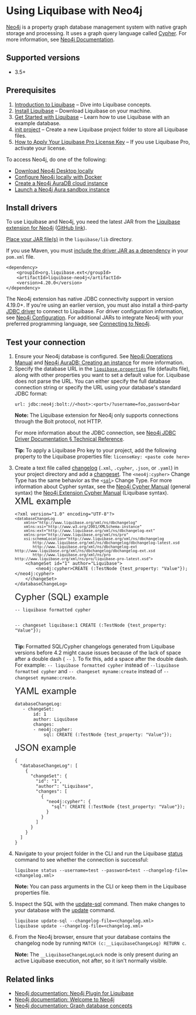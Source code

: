 <h1>Using Liquibase with Neo4j</h1>
<p><a href="https://neo4j.com/neo4j.md">Neo4j</a> is a property graph database management system with native graph storage and processing. It uses a graph query language called <a href="https://neo4j.com/docs/getting-started/current/cypher-intro/neo4j.md">Cypher</a>. For more information, see <a href="https://neo4j.com/docs/neo4j.md">Neo4j Documentation</a>.</p>
<h2>Supported versions</h2>
<ul>
    <li>3.5+</li>
</ul>
<h2>Prerequisites</h2>
<ol>
    <li value="1"><a href="https://docs.liquibase.com/concepts/introduction-to-liquibase.html" class="MCXref xref">Introduction to Liquibase</a> – Dive into Liquibase concepts.</li>
    <li value="2"><a href="https://docs.liquibase.com/start/install/home.html" class="MCXref xref">Install Liquibase</a> – Download Liquibase on your machine.</li>
    <li value="3"><a href="https://docs.liquibase.com/start/home.html" class="MCXref xref">Get Started with Liquibase</a> – Learn how to use Liquibase with an example database.</li>
    <li value="4"><a href="https://docs.liquibase.com/commands/init/project.html" class="MCXref xref">init project</a> – Create a new Liquibase project folder to store all Liquibase files.</li>
    <li value="5"><a href="https://docs.liquibase.com/workflows/liquibase-pro/how-to-apply-your-liquibase-pro-license-key.html" class="MCXref xref">How to Apply Your Liquibase Pro License Key</a> – If you use <span class="mc-variable General.LBPro variable">Liquibase Pro</span>, activate your license.</li>
</ol>
<p>To access Neo4j, do one of the following:</p>
<ul>
    <li><a href="https://neo4j.com/download/neo4j.md">Download Neo4j Desktop locally</a>
    </li>
    <li><a href="https://hub.docker.com/_/neo4j">Configure Neo4j locally with Docker</a>
    </li>
    <li><a href="https://neo4j.com/cloud/platform/aura-graph-database/neo4j.md">Create a Neo4j AuraDB&#160;cloud instance</a>
    </li>
    <li><a href="https://neo4j.com/sandbox/neo4j.md">Launch a Neo4j Aura&#160;sandbox instance</a>
    </li>
</ul>
<h2>Install drivers</h2>
<p>To use Liquibase and Neo4j, you need the latest JAR from the <a href="https://mvnrepository.com/artifact/org.liquibase.ext/liquibase-neo4j">Liquibase extension for Neo4j</a> (<a href="https://github.com/liquibase/liquibase-neo4j/releases">GitHub link</a>).</p>
<p> <a href="https://docs.liquibase.com/workflows/liquibase-community/adding-and-updating-liquibase-drivers.html">Place your JAR file(s)</a> in the <code>liquibase/lib</code> directory.</p><p>If you use Maven, you must <a href="https://docs.liquibase.com/tools-integrations/maven/maven-pom-file.html">include the driver JAR&#160;as a dependency</a> in your <code>pom.xml</code> file.</p><pre xml:space="preserve"><code class="language-text">&lt;dependency&gt;
    &lt;groupId&gt;org.liquibase.ext&lt;/groupId&gt;
    &lt;artifactId&gt;liquibase-neo4j&lt;/artifactId&gt;
    &lt;version&gt;<span class="mc-variable General.CurrentLiquibaseVersion variable">4.20.0</span>&lt;/version&gt;
&lt;/dependency&gt;</code></pre>
<p>The Neo4j extension has native JDBC connectivity support in version 4.19.0+. If you're using an earlier version, you must also install a third-party <a href="https://github.com/neo4j-contrib/neo4j-jdbc">JDBC driver</a> to connect to Liquibase. For driver configuration information, see <a href="https://github.com/liquibase/liquibase-neo4j/blob/main/docs/reference-configuration.md">Neo4j Configuration</a>. For additional JARs to integrate Neo4j with your preferred programming language, see <a href="https://neo4j.com/docs/getting-started/current/languages-guides/neo4j.md">Connecting to Neo4j</a>.</p>
<h2>Test your connection</h2>
<ol>
    <li value="1">Ensure your Neo4j database is configured. See <a href="https://neo4j.com/docs/operations-manual/current/neo4j.md">Neo4j Operations Manual</a> and <a href="https://neo4j.com/docs/aura/auradb/getting-started/create-database/neo4j.md">Neo4j AuraDB: Creating an instance</a> for more information.</li>
    <li value="2">Specify the database URL in the <code><a href="https://docs.liquibase.com/concepts/connections/creating-config-properties.html"><span class="mc-variable General.liquiPropFile variable">liquibase.properties</span></a></code> file (defaults file), along with other properties you want to set a default value for. Liquibase does not parse the URL. You can  either specify the full database connection string or specify the URL using your database's standard JDBC format: </li><pre xml:space="preserve"><code class="language-text">url: jdbc:neo4j:bolt://&lt;host&gt;:&lt;port&gt;/?username=foo,password=bar</code></pre>
    <p class="note" data-mc-autonum="&lt;b&gt;Note: &lt;/b&gt;"><span class="autonumber"><span><b>Note: </b></span></span> The Liquibase extension for Neo4j only supports connections through the Bolt protocol, not HTTP.</p>
    <p>For more information about the JDBC connection, see <a href="http://neo4j-contrib.github.io/neo4j-jdbc/neo4j.md">Neo4j JDBC Driver Documentation § Technical Reference</a>.</p>
    <p class="tip" data-mc-autonum="&lt;b&gt;Tip: &lt;/b&gt;"><span class="autonumber"><span><b>Tip: </b></span></span>To apply a <span class="mc-variable General.LBPro variable">Liquibase Pro</span> key to your project, add the following property to the Liquibase properties file: <code>licenseKey: &lt;paste code here&gt;</code></p>
</ol>
<ol start="3">
    <li value="3">Create a text file called <a href="https://docs.liquibase.com/concepts/changelogs/home.html">changelog</a> (<code>.xml</code>, <code>.cypher</code>, <code>.json</code>, or <code>.yaml</code>) in your project directory and add a <a href="https://docs.liquibase.com/concepts/changelogs/changeset.html">changeset</a>. The <code>&lt;neo4j:cypher&gt;</code>&#160;<span class="mc-variable General.changetypes variable">Change Type</span> has the same behavior as the <code>&lt;<a href="https://docs.liquibase.com/change-types/sql.html" class="MCXref xref">sql</a>&gt;</code>&#160;<span class="mc-variable General.changetypes variable">Change Type</span>. For more information about Cypher syntax, see the <a href="https://neo4j.com/docs/cypher-manual/current/introduction/neo4j.md">Neo4j Cypher Manual</a> (general syntax) the <a href="https://github.com/liquibase/liquibase-neo4j/blob/main/docs/reference-features.md">Neo4j Extension Cypher Manual</a> (Liquibase syntax).</li>
    <a style="font-size: 18pt;"> XML example</a>
        <pre xml:space="preserve"><code class="language-xml">&lt;?xml version="1.0" encoding="UTF-8"?&gt;
<code>&lt;databaseChangeLog
    xmlns="http://www.liquibase.org/xml/ns/dbchangelog"
    xmlns:xsi="http://www.w3.org/2001/XMLSchema-instance"
    xmlns:ext="http://www.liquibase.org/xml/ns/dbchangelog-ext"
    xmlns:pro="http://www.liquibase.org/xml/ns/pro"
    xsi:schemaLocation="http://www.liquibase.org/xml/ns/dbchangelog
        http://www.liquibase.org/xml/ns/dbchangelog/dbchangelog-latest.xsd
        http://www.liquibase.org/xml/ns/dbchangelog-ext http://www.liquibase.org/xml/ns/dbchangelog/dbchangelog-ext.xsd
        http://www.liquibase.org/xml/ns/pro http://www.liquibase.org/xml/ns/pro/liquibase-pro-latest.xsd"&gt;</code>
    &lt;changeSet id="1" author="Liquibase"&gt;
        &lt;neo4j:cypher&gt;CREATE (:TestNode {test_property: "Value"});&lt;/neo4j:cypher&gt;
    &lt;/changeSet&gt;
&lt;/databaseChangeLog&gt;</code></pre>
<a style="font-size: 18pt;"> Cypher (SQL) example</a>
    <pre xml:space="preserve"><code class="language-sql">-- liquibase formatted cypher

-- changeset liquibase:1
CREATE (:TestNode {test_property: "Value"});</code></pre>
<p class="tip" data-mc-autonum="&lt;b&gt;Tip: &lt;/b&gt;"><span class="autonumber"><span><b>Tip: </b></span></span>Formatted SQL/Cypher <span class="mc-variable General.changelog variable">changelog</span>s generated from Liquibase versions before 4.2 might cause issues because of the lack of space after a double dash ( <code>--</code> ). To fix this, add a space after the double dash. For example: <code>--&#160;liquibase formatted cypher</code> instead of <code>--liquibase formatted cypher</code> and <code>--&#160;changeset myname:create</code> instead of <code>--changeset myname:create</code>.</p>
<a style="font-size: 18pt;"> YAML example</a>
<pre xml:space="preserve"><code class="language-yaml">databaseChangeLog:
   - changeSet:
       id: 1
       author: Liquibase
       changes:
       - neo4j:cypher:
           sql: CREATE (:TestNode {test_property: "Value"});</code></pre>
                                            <a style="font-size: 18pt;"> JSON example</a>
                                                <pre><code class="language-json">{
  "databaseChangeLog": [
    {
      "changeSet": {
        "id": "1",
        "author": "Liquibase",
        "changes": [
          {
            "neo4j:cypher": {
              "sql": CREATE (:TestNode {test_property: "Value"});
            }
          }
        ]
      }
    }
  ]
}</code></pre>
    <li value="4">Navigate to your project folder in the CLI and run the Liquibase&#160;<a href="https://docs.liquibase.com/commands/change-tracking/status.html" class="MCXref xref">status</a> command to see whether the connection is successful:</li><pre xml:space="preserve"><code class="language-text">liquibase status --username=test --password=test --changelog-file=&lt;changelog.xml&gt;</code></pre>
    <p class="note" data-mc-autonum="&lt;b&gt;Note: &lt;/b&gt;"><span class="autonumber"><span><b>Note: </b></span></span>You can pass arguments in the CLI or keep them in the Liquibase properties file.</p>
    <li value="5">Inspect the SQL with  the <a href="https://docs.liquibase.com/commands/update/update-sql.html" class="MCXref xref">update-sql</a> command. Then make changes to your database with the <a href="https://docs.liquibase.com/commands/update/update.html" class="MCXref xref">update</a> command.</li><pre xml:space="preserve"><code class="language-text">liquibase update-sql --changelog-file=&lt;changelog.xml&gt;
liquibase update --changelog-file=&lt;changelog.xml&gt;</code></pre>
    <li value="6">
        <p>From the Neo4j browser, ensure that your database contains the <span class="mc-variable General.changelog variable">changelog</span> node by running <code>MATCH (c:__LiquibaseChangeLog) RETURN c</code>.</p>
        <p class="note" data-mc-autonum="&lt;b&gt;Note: &lt;/b&gt;"><span class="autonumber"><span><b>Note: </b></span></span>The <code>__LiquibaseChangeLogLock</code> node is only present during an active Liquibase execution, not after, so it isn't normally visible.</p>
    </li>
</ol>
<h2>Related links</h2>
<ul>
    <li><a href="https://neo4j.com/labs/liquibase/docs/neo4j.md">Neo4j documentation: Neo4j Plugin for Liquibase</a>
    </li>
    <li><a href="https://neo4j.com/docs/getting-started/current/neo4j.md">Neo4j documentation: Welcome to Neo4j</a>
    </li>
    <li><a href="https://neo4j.com/docs/getting-started/current/appendix/graphdb-concepts/neo4j.md">Neo4j documentation: Graph database concepts</a>
    </li>
</ul>
